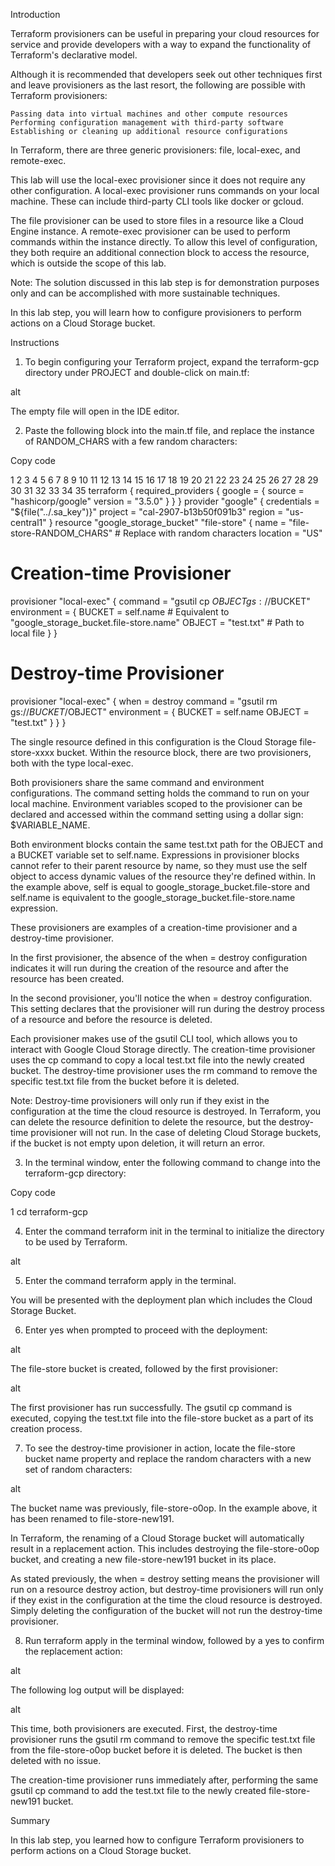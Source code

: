 Introduction

Terraform provisioners can be useful in preparing your cloud resources for service and provide developers with a way to expand the functionality of Terraform's declarative model.

Although it is recommended that developers seek out other techniques first and leave provisioners as the last resort, the following are possible with Terraform provisioners:

    Passing data into virtual machines and other compute resources
    Performing configuration management with third-party software
    Establishing or cleaning up additional resource configurations

In Terraform, there are three generic provisioners: file, local-exec, and remote-exec.

This lab will use the local-exec provisioner since it does not require any other configuration. A local-exec provisioner runs commands on your local machine. These can include third-party CLI tools like docker or gcloud.

The file provisioner can be used to store files in a resource like a Cloud Engine instance. A remote-exec provisioner can be used to perform commands within the instance directly. To allow this level of configuration, they both require an additional connection block to access the resource, which is outside the scope of this lab.

Note: The solution discussed in this lab step is for demonstration purposes only and can be accomplished with more sustainable techniques.

In this lab step, you will learn how to configure provisioners to perform actions on a Cloud Storage bucket.

 
Instructions

1. To begin configuring your Terraform project, expand the terraform-gcp directory under PROJECT and double-click on main.tf:

alt

The empty file will open in the IDE editor.

 

2. Paste the following block into the main.tf file, and replace the instance of RANDOM_CHARS with a few random characters:

Copy code

1
2
3
4
5
6
7
8
9
10
11
12
13
14
15
16
17
18
19
20
21
22
23
24
25
26
27
28
29
30
31
32
33
34
35
terraform {
  required_providers {
    google = {
      source = "hashicorp/google"
      version = "3.5.0"
    }
  }
}
provider "google" {
  credentials = "${file("../.sa_key")}"
  project = "cal-2907-b13b50f091b3"
  region = "us-central1"
}
resource "google_storage_bucket" "file-store" {
  name     = "file-store-RANDOM_CHARS" # Replace with random characters
  location = "US"
  # Creation-time Provisioner
  provisioner "local-exec" {
    command = "gsutil cp $OBJECT gs://$BUCKET"
    environment = {
      BUCKET = self.name # Equivalent to "google_storage_bucket.file-store.name"
      OBJECT = "test.txt" # Path to local file
    }
  }
  
  # Destroy-time Provisioner
  provisioner "local-exec" {
    when = destroy
    command = "gsutil rm gs://$BUCKET/$OBJECT"
    environment = {
      BUCKET = self.name
      OBJECT = "test.txt"
    }
  }
}

The single resource defined in this configuration is the Cloud Storage file-store-xxxx bucket. Within the resource block, there are two provisioners, both with the type local-exec.

Both provisioners share the same command and environment configurations. The command setting holds the command to run on your local machine. Environment variables scoped to the provisioner can be declared and accessed within the command setting using a dollar sign: $VARIABLE_NAME.

Both environment blocks contain the same test.txt path for the OBJECT and a BUCKET variable set to self.name. Expressions in provisioner blocks cannot refer to their parent resource by name, so they must use the self object to access dynamic values of the resource they're defined within. In the example above, self is equal to google_storage_bucket.file-store and self.name is equivalent to the google_storage_bucket.file-store.name expression.

These provisioners are examples of a creation-time provisioner and a destroy-time provisioner.

In the first provisioner, the absence of the when = destroy configuration indicates it will run during the creation of the resource and after the resource has been created.

In the second provisioner, you'll notice the when = destroy configuration. This setting declares that the provisioner will run during the destroy process of a resource and before the resource is deleted.

Each provisioner makes use of the gsutil CLI tool, which allows you to interact with Google Cloud Storage directly. The creation-time provisioner uses the cp command to copy a local test.txt file into the newly created bucket. The destroy-time provisioner uses the rm command to remove the specific test.txt file from the bucket before it is deleted.

Note: Destroy-time provisioners will only run if they exist in the configuration at the time the cloud resource is destroyed. In Terraform, you can delete the resource definition to delete the resource, but the destroy-time provisioner will not run. In the case of deleting Cloud Storage buckets, if the bucket is not empty upon deletion, it will return an error.

 

 

3. In the terminal window, enter the following command to change into the terraform-gcp directory:

Copy code

1
cd terraform-gcp

 

4. Enter the command terraform init in the terminal to initialize the directory to be used by Terraform.

alt

 

5. Enter the command terraform apply in the terminal.

You will be presented with the deployment plan which includes the Cloud Storage Bucket.

 

6. Enter yes when prompted to proceed with the deployment:

alt

The file-store bucket is created, followed by the first provisioner:

alt

The first provisioner has run successfully. The gsutil cp command is executed, copying the test.txt file into the file-store bucket as a part of its creation process.
 

7. To see the destroy-time provisioner in action, locate the file-store bucket name property and replace the random characters with a new set of random characters:

alt

The bucket name was previously, file-store-o0op. In the example above, it has been renamed to file-store-new191.

In Terraform, the renaming of a Cloud Storage bucket will automatically result in a replacement action. This includes destroying the file-store-o0op bucket, and creating a new file-store-new191 bucket in its place.

As stated previously, the when = destroy setting means the provisioner will run on a resource destroy action, but destroy-time provisioners will run only if they exist in the configuration at the time the cloud resource is destroyed. Simply deleting the configuration of the bucket will not run the destroy-time provisioner.

 

8. Run terraform apply in the terminal window, followed by a yes to confirm the replacement action:

alt

The following log output will be displayed:

alt

This time, both provisioners are executed. First, the destroy-time provisioner runs the gsutil rm command to remove the specific test.txt file from the file-store-o0op bucket before it is deleted. The bucket is then deleted with no issue.

The creation-time provisioner runs immediately after, performing the same gsutil cp command to add the test.txt file to the newly created file-store-new191 bucket.

 
Summary

In this lab step, you learned how to configure Terraform provisioners to perform actions on a Cloud Storage bucket.